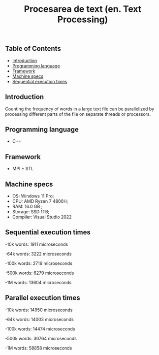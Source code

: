 <h1 align="center"> Procesarea de text (en. Text Processing) </h1> <br>
<p align="center">
</p>

## Table of Contents

- [Introduction](#introduction)
- [Programming language](#programming_language)
- [Framework](#framework)
- [Machine specs](#machine_specs)
- [Sequential execution times](#sequential-execution-times)

## Introduction

Counting the frequency of words in a large text file can be parallelized by processing different parts of the file on separate threads or processors.

## Programming language

* C++
  
## Framework

* MPI + STL

## Machine specs

* OS:  Windows 11 Pro;
* CPU:  AMD Ryzen 7 4800H;
* RAM: 16.0 GB ;
* Storage: SSD 1TB;
* Compiler: Visual Studio 2022

## Sequential execution times

-10k words: 1911 microseconds

-64k words: 3222 microseconds

-100k words: 2716 microseconds

-500k words: 6279 microseconds

-1M words: 13604 microseconds

## Parallel execution times

-10k words: 14950 microseconds

-64k words: 14003 microseconds

-100k words: 14474 microseconds

-500k words: 30764 microseconds

-1M words: 58858 microseconds
